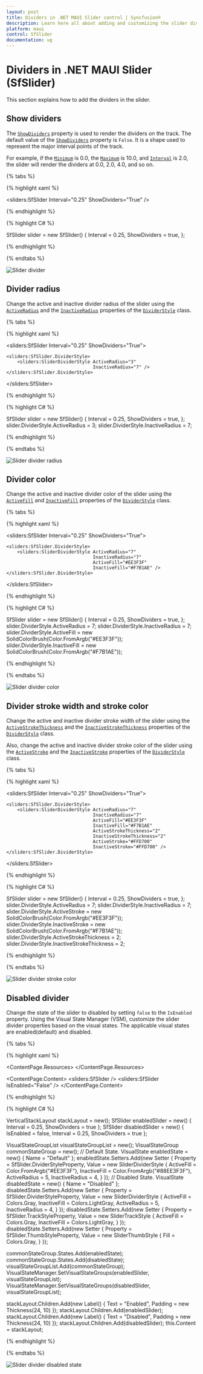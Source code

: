 ```yaml
---
layout: post
title: Dividers in .NET MAUI Slider control | Syncfusion®
description: Learn here all about adding and customizing the slider divider feature in .NET MAUI Slider (SfSlider) control and more.
platform: maui
control: SfSlider
documentation: ug
---
```


# Dividers in .NET MAUI Slider (SfSlider)

This section explains how to add the dividers in the slider.

## Show dividers

The [`ShowDividers`](https://help.syncfusion.com/cr/maui/Syncfusion.Maui.Sliders.RangeView-1.html#Syncfusion_Maui_Sliders_RangeView_1_ShowDividers) property is used to render the dividers on the track. The default value of the [`ShowDividers`](https://help.syncfusion.com/cr/maui/Syncfusion.Maui.Sliders.RangeView-1.html#Syncfusion_Maui_Sliders_RangeView_1_ShowDividers) property is `False`. It is a shape used to represent the major interval points of the track.

For example, if the [`Minimum`](https://help.syncfusion.com/cr/maui/Syncfusion.Maui.Sliders.SfSlider.html#Syncfusion_Maui_Sliders_SfSlider_Minimum) is 0.0, the [`Maximum`](https://help.syncfusion.com/cr/maui/Syncfusion.Maui.Sliders.SfSlider.html#Syncfusion_Maui_Sliders_SfSlider_Maximum) is 10.0, and [`Interval`](https://help.syncfusion.com/cr/maui/Syncfusion.Maui.Sliders.RangeView-1.html#Syncfusion_Maui_Sliders_RangeView_1_Interval) is 2.0, the slider will render the dividers at 0.0, 2.0, 4.0, and so on.

{% tabs %}

{% highlight xaml %}

<sliders:SfSlider Interval="0.25"
                  ShowDividers="True" />

{% endhighlight %}

{% highlight C# %}

SfSlider slider = new SfSlider()
{
    Interval = 0.25,
    ShowDividers = true,
};

{% endhighlight %}

{% endtabs %}

![Slider divider](images/labels-and-dividers/divider.png)

## Divider radius

Change the active and inactive divider radius of the slider using the [`ActiveRadius`](https://help.syncfusion.com/cr/maui/Syncfusion.Maui.Sliders.SliderDividerStyle.html#Syncfusion_Maui_Sliders_SliderDividerStyle_ActiveRadius) and the [`InactiveRadius`](https://help.syncfusion.com/cr/maui/Syncfusion.Maui.Sliders.SliderDividerStyle.html#Syncfusion_Maui_Sliders_SliderDividerStyle_InactiveRadius) properties of the [`DividerStyle`](https://help.syncfusion.com/cr/maui/Syncfusion.Maui.Sliders.SliderDividerStyle.html) class.

{% tabs %}

{% highlight xaml %}

<sliders:SfSlider Interval="0.25"
                  ShowDividers="True">

    <sliders:SfSlider.DividerStyle>
        <sliders:SliderDividerStyle ActiveRadius="3"
                                    InactiveRadius="7" />
    </sliders:SfSlider.DividerStyle>

</sliders:SfSlider>

{% endhighlight %}

{% highlight C# %}

SfSlider slider = new SfSlider()
{
    Interval = 0.25,
    ShowDividers = true,
};
slider.DividerStyle.ActiveRadius = 3;
slider.DividerStyle.InactiveRadius = 7;

{% endhighlight %}

{% endtabs %}

![Slider divider radius](images/labels-and-dividers/divider-radius.png)

## Divider color

Change the active and inactive divider color of the slider using the [`ActiveFill`](https://help.syncfusion.com/cr/maui/Syncfusion.Maui.Sliders.SliderDividerStyle.html#Syncfusion_Maui_Sliders_SliderDividerStyle_ActiveFill) and [`InactiveFill`](https://help.syncfusion.com/cr/maui/Syncfusion.Maui.Sliders.SliderDividerStyle.html#Syncfusion_Maui_Sliders_SliderDividerStyle_InactiveFill) properties of the [`DividerStyle`](https://help.syncfusion.com/cr/maui/Syncfusion.Maui.Sliders.SliderDividerStyle.html) class.

{% tabs %}

{% highlight xaml %}

<sliders:SfSlider Interval="0.25"
                  ShowDividers="True">

    <sliders:SfSlider.DividerStyle>
        <sliders:SliderDividerStyle ActiveRadius="7"
                                    InactiveRadius="7"
                                    ActiveFill="#EE3F3F"
                                    InactiveFill="#F7B1AE" />
    </sliders:SfSlider.DividerStyle>

</sliders:SfSlider>

{% endhighlight %}

{% highlight C# %}

SfSlider slider = new SfSlider()
{
    Interval = 0.25,
    ShowDividers = true,
};
slider.DividerStyle.ActiveRadius = 7;
slider.DividerStyle.InactiveRadius = 7;
slider.DividerStyle.ActiveFill = new SolidColorBrush(Color.FromArgb("#EE3F3F"));
slider.DividerStyle.InactiveFill = new SolidColorBrush(Color.FromArgb("#F7B1AE"));

{% endhighlight %}

{% endtabs %}

![Slider divider color](images/labels-and-dividers/divider-color.png)

## Divider stroke width and stroke color

Change the active and inactive divider stroke width of the slider using the [`ActiveStrokeThickness`](https://help.syncfusion.com/cr/maui/Syncfusion.Maui.Sliders.SliderDividerStyle.html#Syncfusion_Maui_Sliders_SliderDividerStyle_ActiveStrokeThickness) and the [`InactiveStrokeThickness`](https://help.syncfusion.com/cr/maui/Syncfusion.Maui.Sliders.SliderDividerStyle.html#Syncfusion_Maui_Sliders_SliderDividerStyle_InactiveStrokeThickness) properties of the [`DividerStyle`](https://help.syncfusion.com/cr/maui/Syncfusion.Maui.Sliders.SliderDividerStyle.html) class.

Also, change the active and inactive divider stroke color of the slider using the [`ActiveStroke`](https://help.syncfusion.com/cr/maui/Syncfusion.Maui.Sliders.SliderDividerStyle.html#Syncfusion_Maui_Sliders_SliderDividerStyle_ActiveStroke) and the [`InactiveStroke`](https://help.syncfusion.com/cr/maui/Syncfusion.Maui.Sliders.SliderDividerStyle.html#Syncfusion_Maui_Sliders_SliderDividerStyle_InactiveStroke) properties of the [`DividerStyle`](https://help.syncfusion.com/cr/maui/Syncfusion.Maui.Sliders.SliderDividerStyle.html) class.

{% tabs %}

{% highlight xaml %}

<sliders:SfSlider Interval="0.25"
                  ShowDividers="True">

    <sliders:SfSlider.DividerStyle>
        <sliders:SliderDividerStyle ActiveRadius="7"
                                    InactiveRadius="7"
                                    ActiveFill="#EE3F3F"
                                    InactiveFill="#F7B1AE"
                                    ActiveStrokeThickness="2"
                                    InactiveStrokeThickness="2"
                                    ActiveStroke="#FFD700"
                                    InactiveStroke="#FFD700" />
    </sliders:SfSlider.DividerStyle>

</sliders:SfSlider>

{% endhighlight %}

{% highlight C# %}

SfSlider slider = new SfSlider()
{
    Interval = 0.25,
    ShowDividers = true,
};
slider.DividerStyle.ActiveRadius = 7;
slider.DividerStyle.InactiveRadius = 7;
slider.DividerStyle.ActiveStroke = new SolidColorBrush(Color.FromArgb("#EE3F3F"));
slider.DividerStyle.InactiveStroke = new SolidColorBrush(Color.FromArgb("#F7B1AE"));
slider.DividerStyle.ActiveStrokeThickness = 2;
slider.DividerStyle.InactiveStrokeThickness = 2;

{% endhighlight %}

{% endtabs %}

![Slider divider stroke color](images/labels-and-dividers/divider-stroke-color.png)

## Disabled divider

Change the state of the slider to disabled by setting `false` to the `IsEnabled` property. Using the Visual State Manager (VSM), customize the slider divider properties based on the visual states. The applicable visual states are enabled(default) and disabled.

{% tabs %}

{% highlight xaml %}

<ContentPage.Resources>
    <Style TargetType="sliders:SfSlider">
        <Setter Property="Interval"
                Value="0.25" />
        <Setter Property="ShowDividers"
                Value="True" />
        <Setter Property="VisualStateManager.VisualStateGroups">
            <VisualStateGroupList>
                <VisualStateGroup>
                    <VisualState x:Name="Default">
                        <VisualState.Setters>
                            <Setter Property="DividerStyle">
                                <Setter.Value>
                                    <sliders:SliderDividerStyle ActiveFill="#EE3F3F"
                                                                InactiveFill="#88EE3F3F"
                                                                ActiveRadius="5"
                                                                InactiveRadius="4" />
                                </Setter.Value>
                            </Setter>
                        </VisualState.Setters>
                    </VisualState>
                    <VisualState x:Name="Disabled">
                        <VisualState.Setters>
                            <Setter Property="DividerStyle">
                                <Setter.Value>
                                    <sliders:SliderDividerStyle ActiveFill="Gray"
                                                                InactiveFill="LightGray"
                                                                ActiveRadius="5"
                                                                InactiveRadius="4" />
                                </Setter.Value>
                            </Setter>
                            <Setter Property="TrackStyle">
                                <Setter.Value>
                                    <sliders:SliderTrackStyle ActiveFill="Gray"
                                                              InactiveFill="LightGray" />
                                </Setter.Value>
                            </Setter>
                            <Setter Property="ThumbStyle">
                                <Setter.Value>
                                    <sliders:SliderThumbStyle Fill="Gray" />
                                </Setter.Value>
                            </Setter>
                        </VisualState.Setters>
                    </VisualState>
                </VisualStateGroup>
            </VisualStateGroupList>
        </Setter>
    </Style>
</ContentPage.Resources>

<ContentPage.Content>
    <VerticalStackLayout>
        <Label Text="Enabled"
               Padding="24,10" />
        <sliders:SfSlider />
        <Label Text="Disabled"
               Padding="24,10" />
        <sliders:SfSlider IsEnabled="False" />
    </VerticalStackLayout>
</ContentPage.Content>

{% endhighlight %}

{% highlight C# %}

VerticalStackLayout stackLayout = new();
SfSlider enabledSlider = new()
{
    Interval = 0.25,
    ShowDividers = true
};
SfSlider disabledSlider = new()
{
    IsEnabled = false,
    Interval = 0.25,
    ShowDividers = true
};

VisualStateGroupList visualStateGroupList = new();
VisualStateGroup commonStateGroup = new();
// Default State.
VisualState enabledState = new() { Name = "Default" };
enabledState.Setters.Add(new Setter
{
    Property = SfSlider.DividerStyleProperty,
    Value = new SliderDividerStyle
    {
        ActiveFill = Color.FromArgb("#EE3F3F"),
        InactiveFill = Color.FromArgb("#88EE3F3F"),
        ActiveRadius = 5,
        InactiveRadius = 4,
    }
});
// Disabled State.
VisualState disabledState = new() { Name = "Disabled" };
disabledState.Setters.Add(new Setter
{
    Property = SfSlider.DividerStyleProperty,
    Value = new SliderDividerStyle
    {
        ActiveFill = Colors.Gray,
        InactiveFill = Colors.LightGray,
        ActiveRadius = 5,
        InactiveRadius = 4,
    }
});
disabledState.Setters.Add(new Setter
{
    Property = SfSlider.TrackStyleProperty,
    Value = new SliderTrackStyle
    {
        ActiveFill = Colors.Gray,
        InactiveFill = Colors.LightGray,
    }
});
disabledState.Setters.Add(new Setter
{
    Property = SfSlider.ThumbStyleProperty,
    Value = new SliderThumbStyle
    {
        Fill = Colors.Gray,
    }
});

commonStateGroup.States.Add(enabledState);
commonStateGroup.States.Add(disabledState);
visualStateGroupList.Add(commonStateGroup);
VisualStateManager.SetVisualStateGroups(enabledSlider, visualStateGroupList);
VisualStateManager.SetVisualStateGroups(disabledSlider, visualStateGroupList);

stackLayout.Children.Add(new Label() { Text = "Enabled", Padding = new Thickness(24, 10) });
stackLayout.Children.Add(enabledSlider);
stackLayout.Children.Add(new Label() { Text = "Disabled", Padding = new Thickness(24, 10) });
stackLayout.Children.Add(disabledSlider);
this.Content = stackLayout;

{% endhighlight %}

{% endtabs %}

![Slider divider disabled state](images/labels-and-dividers/divider-disabled.png)